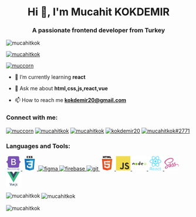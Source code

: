 <h1 align="center">Hi 👋, I'm Mucahit KOKDEMIR</h1>
<h3 align="center">A passionate frontend developer from Turkey</h3>

<p align="left"> <img src="https://komarev.com/ghpvc/?username=mucahitkok&label=Profile%20views&color=0e75b6&style=flat" alt="mucahitkok" /> </p>

<p align="left"> <a href="https://github.com/ryo-ma/github-profile-trophy"><img src="https://github-profile-trophy.vercel.app/?username=mucahitkok" alt="mucahitkok" /></a> </p>

<p align="left"> <a href="https://twitter.com/muccorn" target="blank"><img src="https://img.shields.io/twitter/follow/muccorn?logo=twitter&style=for-the-badge" alt="muccorn" /></a> </p>

- 🌱 I’m currently learning **react**

- 💬 Ask me about **html,css,js,react,vue**

- 📫 How to reach me **kokdemir20@gmail.com**

<h3 align="left">Connect with me:</h3>
<p align="left">
<a href="https://twitter.com/muccorn" target="blank"><img align="center" src="https://raw.githubusercontent.com/rahuldkjain/github-profile-readme-generator/master/src/images/icons/Social/twitter.svg" alt="muccorn" height="30" width="40" /></a>
<a href="https://linkedin.com/in/mucahitkok" target="blank"><img align="center" src="https://raw.githubusercontent.com/rahuldkjain/github-profile-readme-generator/master/src/images/icons/Social/linked-in-alt.svg" alt="mucahitkok" height="30" width="40" /></a>
<a href="https://instagram.com/mucahitkok" target="blank"><img align="center" src="https://raw.githubusercontent.com/rahuldkjain/github-profile-readme-generator/master/src/images/icons/Social/instagram.svg" alt="mucahitkok" height="30" width="40" /></a>
<a href="https://www.hackerrank.com/kokdemir20" target="blank"><img align="center" src="https://raw.githubusercontent.com/rahuldkjain/github-profile-readme-generator/master/src/images/icons/Social/hackerrank.svg" alt="kokdemir20" height="30" width="40" /></a>
<a href="https://discord.gg/mucahitkok#2771" target="blank"><img align="center" src="https://raw.githubusercontent.com/rahuldkjain/github-profile-readme-generator/master/src/images/icons/Social/discord.svg" alt="mucahitkok#2771" height="30" width="40" /></a>
</p>

<h3 align="left">Languages and Tools:</h3>
<p align="left"> <a href="https://getbootstrap.com" target="_blank" rel="noreferrer"> <img src="https://raw.githubusercontent.com/devicons/devicon/master/icons/bootstrap/bootstrap-plain-wordmark.svg" alt="bootstrap" width="40" height="40"/> </a> <a href="https://www.w3schools.com/css/" target="_blank" rel="noreferrer"> <img src="https://raw.githubusercontent.com/devicons/devicon/master/icons/css3/css3-original-wordmark.svg" alt="css3" width="40" height="40"/> </a> <a href="https://www.figma.com/" target="_blank" rel="noreferrer"> <img src="https://www.vectorlogo.zone/logos/figma/figma-icon.svg" alt="figma" width="40" height="40"/> </a> <a href="https://firebase.google.com/" target="_blank" rel="noreferrer"> <img src="https://www.vectorlogo.zone/logos/firebase/firebase-icon.svg" alt="firebase" width="40" height="40"/> </a> <a href="https://git-scm.com/" target="_blank" rel="noreferrer"> <img src="https://www.vectorlogo.zone/logos/git-scm/git-scm-icon.svg" alt="git" width="40" height="40"/> </a> <a href="https://www.w3.org/html/" target="_blank" rel="noreferrer"> <img src="https://raw.githubusercontent.com/devicons/devicon/master/icons/html5/html5-original-wordmark.svg" alt="html5" width="40" height="40"/> </a> <a href="https://developer.mozilla.org/en-US/docs/Web/JavaScript" target="_blank" rel="noreferrer"> <img src="https://raw.githubusercontent.com/devicons/devicon/master/icons/javascript/javascript-original.svg" alt="javascript" width="40" height="40"/> </a> <a href="https://nodejs.org" target="_blank" rel="noreferrer"> <img src="https://raw.githubusercontent.com/devicons/devicon/master/icons/nodejs/nodejs-original-wordmark.svg" alt="nodejs" width="40" height="40"/> </a> <a href="https://reactjs.org/" target="_blank" rel="noreferrer"> <img src="https://raw.githubusercontent.com/devicons/devicon/master/icons/react/react-original-wordmark.svg" alt="react" width="40" height="40"/> </a> <a href="https://sass-lang.com" target="_blank" rel="noreferrer"> <img src="https://raw.githubusercontent.com/devicons/devicon/master/icons/sass/sass-original.svg" alt="sass" width="40" height="40"/> </a> <a href="https://vuejs.org/" target="_blank" rel="noreferrer"> <img src="https://raw.githubusercontent.com/devicons/devicon/master/icons/vuejs/vuejs-original-wordmark.svg" alt="vuejs" width="40" height="40"/> </a> </p>

<p><img align="left" src="https://github-readme-stats.vercel.app/api/top-langs?username=mucahitkok&show_icons=true&locale=en&layout=compact" alt="mucahitkok" /></p>

<p>&nbsp;<img align="center" src="https://github-readme-stats.vercel.app/api?username=mucahitkok&show_icons=true&locale=en" alt="mucahitkok" /></p>

<p><img align="center" src="https://github-readme-streak-stats.herokuapp.com/?user=mucahitkok&" alt="mucahitkok" /></p>

